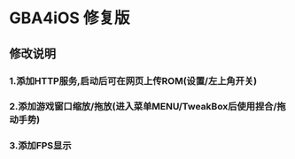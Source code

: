 GBA4iOS 修复版
===========

## 修改说明
### 1.添加HTTP服务,启动后可在网页上传ROM(设置/左上角开关)
### 2.添加游戏窗口缩放/拖放(进入菜单MENU/TweakBox后使用捏合/拖动手势)
### 3.添加FPS显示
